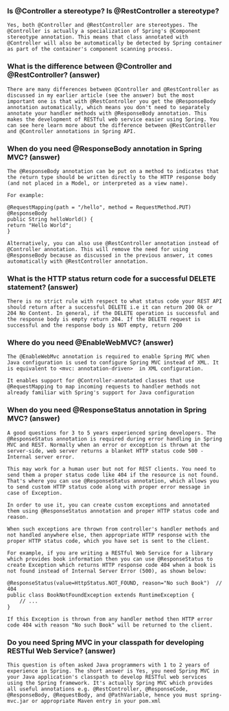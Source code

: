 ### Is @Controller a stereotype? Is @RestController a stereotype?
    Yes, both @Controller and @RestController are stereotypes. The @Controller is actually a specialization of Spring's @Component stereotype annotation. This means that class annotated with @Controller will also be automatically be detected by Spring container as part of the container's component scanning process.

### What is the difference between @Controller and @RestController?  (answer)
    There are many differences between @Controller and @RestController as discussed in my earlier article (see the answer) but the most important one is that with @RestController you get the @ResponseBody annotation automatically, which means you don't need to separately annotate your handler methods with @ResponseBody annotation. This makes the development of RESTful web service easier using Spring. You can see here learn more about the difference between @RestController and @Controller annotations in Spring API.

### When do you need @ResponseBody annotation in Spring MVC? (answer)
    The @ResponseBody annotation can be put on a method to indicates that the return type should be written directly to the HTTP response body (and not placed in a Model, or interpreted as a view name).

    For example:

    @RequestMapping(path = "/hello", method = RequestMethod.PUT)
    @ResponseBody
    public String helloWorld() {
    return "Hello World";
    }

    Alternatively, you can also use @RestController annotation instead of @Controller annotation. This will remove the need for using @ResponseBody because as discussed in the previous answer, it comes automatically with @RestController annotation.

### What is the HTTP status return code for a successful DELETE statement? (answer)
    There is no strict rule with respect to what status code your REST API should return after a successful DELETE i.e it can return 200 Ok or 204 No Content. In general, if the DELETE operation is successful and the response body is empty return 204. If the DELETE request is successful and the response body is NOT empty, return 200

### Where do you need @EnableWebMVC? (answer)
    The @EnableWebMvc annotation is required to enable Spring MVC when Java configuration is used to configure Spring MVC instead of XML. It is equivalent to <mvc: annotation-driven>  in XML configuration.

    It enables support for @Controller-annotated classes that use @RequestMapping to map incoming requests to handler methods not already familiar with Spring's support for Java configuration

### When do you need @ResponseStatus annotation in Spring MVC? (answer)
    A good questions for 3 to 5 years experienced spring developers. The @ResponseStatus annotation is required during error handling in Spring MVC and REST. Normally when an error or exception is thrown at the server-side, web server returns a blanket HTTP status code 500 - Internal server error.

    This may work for a human user but not for REST clients. You need to send them a proper status code like 404 if the resource is not found. That's where you can use @ResponseStatus annotation, which allows you to send custom HTTP status code along with proper error message in case of Exception.

    In order to use it, you can create custom exceptions and annotated them using @ResponseStatus annotation and proper HTTP status code and reason.

    When such exceptions are thrown from controller's handler methods and not handled anywhere else, then appropriate HTTP response with the proper HTTP status code, which you have set is sent to the client.

    For example, if you are writing a RESTful Web Service for a library which provides book information then you can use @ResponseStatus to create Exception which returns HTTP response code 404 when a book is not found instead of Internal Server Error (500), as shown below:

    @ResponseStatus(value=HttpStatus.NOT_FOUND, reason="No such Book")  // 404
    public class BookNotFoundException extends RuntimeException {
        // ...
    }

    If this Exception is thrown from any handler method then HTTP error code 404 with reason "No such Book" will be returned to the client.

### Do you need Spring MVC in your classpath for developing RESTful Web Service? (answer)
    This question is often asked Java programmers with 1 to 2 years of experience in Spring. The short answer is Yes, you need Spring MVC in your Java application's classpath to develop RESTful web services using the Spring framework. It's actually Spring MVC which provides all useful annotations e.g. @RestController, @ResponseCode, @ResponseBody, @RequestBody, and @PathVariable, hence you must spring-mvc.jar or appropriate Maven entry in your pom.xml


